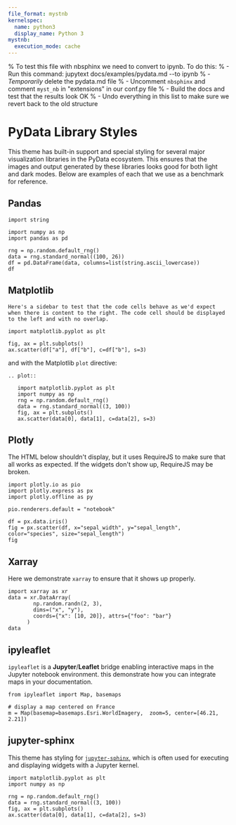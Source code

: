 ```yaml
---
file_format: mystnb
kernelspec:
  name: python3
  display_name: Python 3
mystnb:
  execution_mode: cache
---
```


% To test this file with nbsphinx we need to convert to ipynb. To do this:
% - Run this command: jupytext docs/examples/pydata.md --to ipynb
% - _Temporarily_ delete the pydata.md file
% - Uncomment `nbsphinx` and comment `myst_nb` in "extensions" in our conf.py file
% - Build the docs and test that the results look OK
% - Undo everything in this list to make sure we revert back to the old structure

# PyData Library Styles

This theme has built-in support and special styling for several major visualization libraries in the PyData ecosystem.
This ensures that the images and output generated by these libraries looks good for both light and dark modes.
Below are examples of each that we use as a benchmark for reference.

## Pandas

```{code-cell}
import string

import numpy as np
import pandas as pd

rng = np.random.default_rng()
data = rng.standard_normal((100, 26))
df = pd.DataFrame(data, columns=list(string.ascii_lowercase))
df
```

## Matplotlib

```{sidebar}
Here's a sidebar to test that the code cells behave as we'd expect when there is content to the right. The code cell should be displayed to the left and with no overlap.
```

```{code-cell}
import matplotlib.pyplot as plt

fig, ax = plt.subplots()
ax.scatter(df["a"], df["b"], c=df["b"], s=3)
```

and with the Matplotlib `plot` directive:

```{eval-rst}
.. plot::

   import matplotlib.pyplot as plt
   import numpy as np
   rng = np.random.default_rng()
   data = rng.standard_normal((3, 100))
   fig, ax = plt.subplots()
   ax.scatter(data[0], data[1], c=data[2], s=3)
```

## Plotly

The HTML below shouldn't display, but it uses RequireJS to make sure that all
works as expected. If the widgets don't show up, RequireJS may be broken.

```{code-cell}
import plotly.io as pio
import plotly.express as px
import plotly.offline as py

pio.renderers.default = "notebook"

df = px.data.iris()
fig = px.scatter(df, x="sepal_width", y="sepal_length", color="species", size="sepal_length")
fig
```

## Xarray

Here we demonstrate `xarray` to ensure that it shows up properly.

```{code-cell}
import xarray as xr
data = xr.DataArray(
        np.random.randn(2, 3),
        dims=("x", "y"),
        coords={"x": [10, 20]}, attrs={"foo": "bar"}
      )
data
```

## ipyleaflet

`ipyleaflet` is a **Jupyter**/**Leaflet** bridge enabling interactive maps in the Jupyter notebook environment. this demonstrate how you can integrate maps in your documentation.

```{code-cell}
from ipyleaflet import Map, basemaps

# display a map centered on France
m = Map(basemap=basemaps.Esri.WorldImagery,  zoom=5, center=[46.21, 2.21])
```

## jupyter-sphinx

This theme has styling for [`jupyter-sphinx`](https://jupyter-sphinx.readthedocs.io/), which is often used for executing and displaying widgets with a Jupyter kernel.

```{jupyter-execute}
import matplotlib.pyplot as plt
import numpy as np

rng = np.random.default_rng()
data = rng.standard_normal((3, 100))
fig, ax = plt.subplots()
ax.scatter(data[0], data[1], c=data[2], s=3)
```
